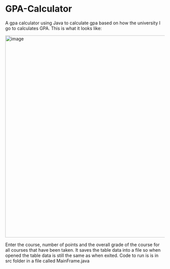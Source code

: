 # GPA-Calculator
A gpa calculator using Java to calculate gpa based on how the university I go to calculates GPA. This is what it looks like:

<img width="637" alt="image" src="https://github.com/MARGYYY1231/GPA-Calculator/assets/138099922/81023415-78f6-421e-9804-dad5ad8e6e8a">

Enter the course, number of points and the overall grade of the course for all courses that have been taken.
It saves the table data into a file so when opened the table data is  still the same as when exited.
Code to run is is in src folder in a  file called MainFrame.java
